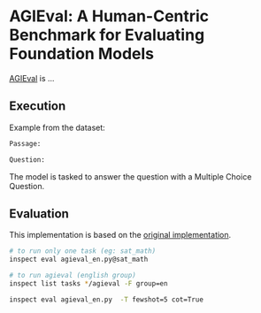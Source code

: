 # AGIEval: A Human-Centric Benchmark for Evaluating Foundation Models

[AGIEval](https://arxiv.org/pdf/2304.06364) is ...


## Execution
Example from the dataset:
```python
Passage: 

Question: 
```
The model is tasked to answer the question with a Multiple Choice Question.

## Evaluation
This implementation is based on the [original implementation](https://github.com/ruixiangcui/AGIEval/tree/main).

``` bash
# to run only one task (eg: sat_math)
inspect eval agieval_en.py@sat_math 

# to run agieval (english group)
inspect list tasks */agieval -F group=en 

inspect eval agieval_en.py  -T fewshot=5 cot=True
```
